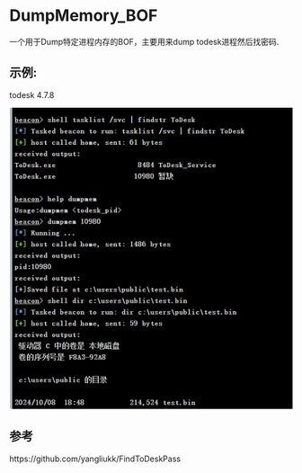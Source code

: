 <h1>DumpMemory_BOF</h1>

一个用于Dump特定进程内存的BOF，主要用来dump todesk进程然后找密码.

<h2>示例:</h2>
todesk 4.7.8  

![image](todesk.png)  

<h2>参考</h2>
https://github.com/yangliukk/FindToDeskPass





